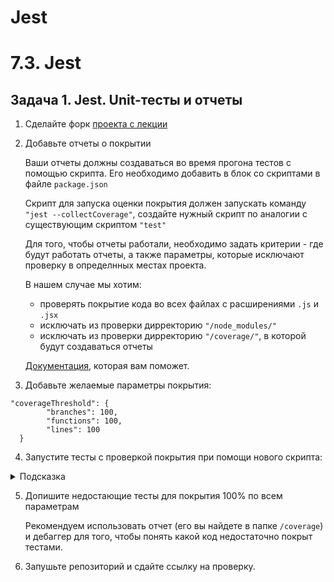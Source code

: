 # Jest

# 7.3. Jest

## Задача 1. Jest. Unit-тесты и отчеты

1. Сделайте форк [проекта с лекции](https://github.com/netology-code/jsaqa-code/tree/main/7.3/jest)
2. Добавьте отчеты о покрытии

    Ваши отчеты должны создаваться во время прогона тестов с помощью скрипта. Его необходимо добавить в блок со скриптами в файле `package.json`
    
    Скрипт для запуска оценки покрытия должен запускать команду `"jest --collectCoverage"`, создайте нужный скрипт по аналогии с существующим скриптом `"test"`

    Для того, чтобы отчеты работали, необходимо задать критерии - где будут работать отчеты, а также параметры, которые исключают проверку в определнных местах проекта.

    В нашем случае мы хотим:

    - проверять покрытие кода во всех файлах с расширениями `.js` и `.jsx`
    - исключать из проверки дирректорию `"/node_modules/"`
    - исключать из проверки дирректорию `"/coverage/"`, в которой будут создаваться отчеты

    [Документация](https://jestjs.io/ru/docs/configuration#collectcoveragefrom-array), которая вам поможет.

3. Добавьте желаемые параметры покрытия:
```
"coverageThreshold": {
        "branches": 100,
        "functions": 100,
        "lines": 100
  }
```

4. Запустите тесты с проверкой покрытия при помощи нового скрипта: 


<details>
  <summary>Подсказка</summary>
  
  Подсказки смотреть не хорошо 😈!
  
  Но раз уж вы посмотрели, то примерно так должны выглядеть скрипт и команда для его запуска: 

  ```"coverage": "jest --collectCoverage"``` 

  ```npm run coverage```
</details>


5. Допишите недостающие тесты для покрытия 100% по всем параметрам

    Рекомендуем использовать отчет (его вы найдете в папке `/coverage`) и дебаггер для того, чтобы понять какой код недостаточно покрыт тестами.

6. Запушьте репозиторий и сдайте ссылку на проверку.
